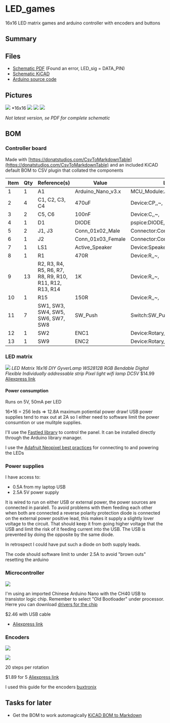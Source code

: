 # LED_games
 16x16 LED matrix games and arduino controller with encoders and buttons
## Summary




## Files
* [Schematic PDF](schematic_card.pdf) (Found an error, LED_sig = DATA_PIN)
* [Schematic KiCAD](Led_game_nano/)
* [Arduino source code](Code/)

## Pictures
![](img/display_and_controller.jpg)
*16x16
![](img/card_front.jpg)
![](img/card_back.jpg)
![](img/arduino_ios.JPG)

*Not latest version, se PDF for complete schematic*

## BOM 

### Controller board

Made with [https://donatstudios.com/CsvToMarkdownTable](https://donatstudios.com/CsvToMarkdownTable) and an included KiCAD default BOM to CSV plugin that collated the components

| Item | Qty | Reference(s)                                            | Value             | LibPart                                | Footprint           | Datasheet                                                      | Note | 
|--------|-------|-----------------------------------------------------------|---------------------|------------------------------------------|-----------------------|------------------------------------------------------------------|--------| 
| 1    | 1   | A1                                                      | Arduino_Nano_v3.x | MCU_Module:Arduino_Nano_v3.x           | Module:Arduino_Nano | http://www.mouser.com/pdfdocs/Gravitech_Arduino_Nano3_0.pdf, |        | 
| 2    | 4   | C1, C2, C3, C4                                          | 470uF             | Device:CP,,~,                    |                       |                                                                  |        | 
| 3    | 2   | C5, C6                                                  | 100nF             | Device:C,,~,                     |                       |                                                                  |        | 
| 4    | 1   | D1                                                      | DIODE             | pspice:DIODE,,,                  |                       |                                                                  |        | 
| 5    | 2   | J1, J3                                                  | Conn_01x02_Male   | Connector:Conn_01x02_Male,,~,    |                       |                                                                  |        | 
| 6    | 1   | J2                                                      | Conn_01x03_Female | Connector:Conn_01x03_Female,,~     | 16x16 led disp      |                                                                  |        | 
| 7    | 1   | LS1                                                     | Active_Speaker    | Device:Speaker,,~,               |                       |                                                                  |        | 
| 8    | 1   | R1                                                      | 470R              | Device:R,,~,                     |                       |                                                                  |        | 
| 9    | 13  | R2, R3, R4, R5, R6, R7, R8, R9, R10, R11, R12, R13, R14 | 1K                | Device:R,,~,                     |                       |                                                                  |        | 
| 10   | 1   | R15                                                     | 150R              | Device:R,,~,                     |                       |                                                                  |        | 
| 11   | 7   | SW1, SW3, SW4, SW5, SW6, SW7, SW8                       | SW_Push           | Switch:SW_Push,,,                |                       |                                                                  |        | 
| 12   | 1   | SW2                                                     | ENC1              | Device:Rotary_Encoder_Switch,,~, |                       |                                                                  |        | 
| 13   | 1   | SW9                                                     | ENC2              | Device:Rotary_Encoder_Switch,,~, |                       |                                                                  |        | 

### LED matrix
![](led_matrix.jpg)
*LED Matrix 16x16 DIY GyverLamp WS2812B RGB Bendable Digital Flexible Individually addressable strip Pixel light wifi lamp DC5V*
$14.99
[Aliexpress link](https://www.aliexpress.com/item/4000384823406.html?spm=a2g0s.9042311.0.0.11c24c4dD5sZfY)

#### Power consumption

Runs on 5V, 50mA per LED

16*16 = 256 leds => 12.8A maximum potiential power draw! USB power supplies tend to max out at 2A so I either need to software limit the power consumtion or use mulitple supplies.

I'll use the [Fastled library](https://github.com/FastLED/FastLED) to control the panel. It can be installed directly through the Arduino library manager.

I use the [Adafruit Neopixel best practices](https://learn.adafruit.com/adafruit-neopixel-uberguide/best-practices) for connecting to and powering the LEDs


### Power supplies

I have access to:

* 0.5A from my laptop USB 
* 2.5A 5V power supply 
 
It is wired to run on either USB or external power, the power sources are connected in paralell. To avoid problems with them feeding each other when both are connected a reverse polarity protection diode is connected on the external power positive lead, this makes it supply a slightly lover voltage to the circuit. That should keep it from going higher voltage that the USB and limit the risk of it feeding current into the USB. The USB is prevented by doing the opposite by the same diode.

In retrospect I could have put such a diode on both supply leads.

The code should software limit to under 2.5A to avoid "brown outs" resetting the arduino

### Microcontroller

![](img/arduino.jpg)

I'm using an imported Chinese Arduino Nano with the CH40 USB to transistor logic chip. Remember to select "Old Bootloader" under processor. Herre you can download [drivers for the chip](https://github.com/KubenKoder/Arduino/blob/master/USB%20driver/README.md#usb-drivers)

$2.46 with USB cable
* [Aliexpress link](https://www.aliexpress.com/item/32341832857.html?spm=a2g0s.9042311.0.0.27424c4dasmxDQ)

### Encoders

![](img/encoder.jpg)

![](rotary-encoder-connection.jpg)

20 steps per rotation

$1.89 for 5 
[Aliexpress link](https://www.aliexpress.com/item/32872023811.html?spm=a2g0s.9042311.0.0.27424c4dcrN317)

I used this guide for the encoders [buxtronix](http://www.buxtronix.net/2011/10/rotary-encoders-done-properly.html)


## Tasks for later
* Get the BOM to work automagically [KiCAD BOM to Markdown](https://analogoutputblog.wordpress.com/2020/07/03/mark-down-your-bom/)






































